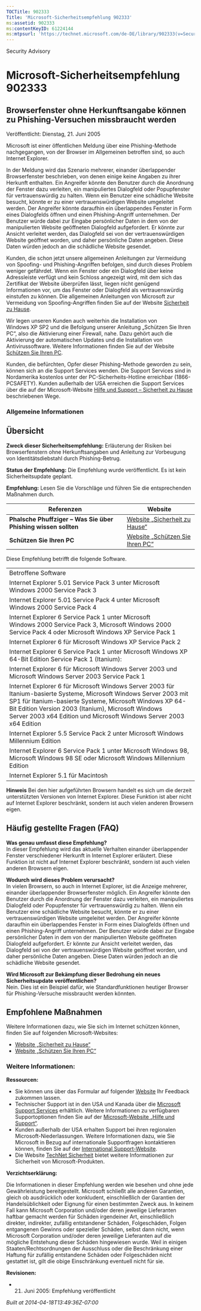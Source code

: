 ```yaml
---
TOCTitle: 902333
Title: 'Microsoft-Sicherheitsempfehlung 902333'
ms:assetid: 902333
ms:contentKeyID: 61224144
ms:mtpsurl: 'https://technet.microsoft.com/de-DE/library/902333(v=Security.10)'
---
```


Security Advisory

Microsoft-Sicherheitsempfehlung 902333
======================================

Browserfenster ohne Herkunftsangabe können zu Phishing-Versuchen missbraucht werden
-----------------------------------------------------------------------------------

Veröffentlicht: Dienstag, 21. Juni 2005

Microsoft ist einer öffentlichen Meldung über eine Phishing-Methode nachgegangen, von der Browser im Allgemeinen betroffen sind, so auch Internet Explorer.

In der Meldung wird das Szenario mehrerer, einander überlappender Browserfenster beschrieben, von denen einige keine Angaben zu ihrer Herkunft enthalten. Ein Angreifer könnte den Benutzer durch die Anordnung der Fenster dazu verleiten, ein manipuliertes Dialogfeld oder Popupfenster für vertrauenswürdig zu halten. Wenn ein Benutzer eine schädliche Website besucht, könnte er zu einer vertrauenswürdigen Website umgeleitet werden. Der Angreifer könnte daraufhin ein überlappendes Fenster in Form eines Dialogfelds öffnen und einen Phishing-Angriff unternehmen. Der Benutzer würde dabei zur Eingabe persönlicher Daten in dem von der manipulierten Website geöffneten Dialogfeld aufgefordert. Er könnte zur Ansicht verleitet werden, das Dialogfeld sei von der vertrauenswürdigen Website geöffnet worden, und daher persönliche Daten angeben. Diese Daten würden jedoch an die schädliche Website gesendet.

Kunden, die schon jetzt unsere allgemeinen Anleitungen zur Vermeidung von Spoofing- und Phishing-Angriffen befolgen, sind durch dieses Problem weniger gefährdet. Wenn ein Fenster oder ein Dialogfeld über keine Adressleiste verfügt und kein Schloss angezeigt wird, mit dem sich das Zertifikat der Website überprüfen lässt, liegen nicht genügend Informationen vor, um das Fenster oder Dialogfeld als vertrauenswürdig einstufen zu können. Die allgemeinen Anleitungen von Microsoft zur Vermeidung von Spoofing-Angriffen finden Sie auf der Website [Sicherheit zu Hause](http://www.microsoft.com/germany/athome/security/email/phishing.mspx).

Wir legen unseren Kunden auch weiterhin die Installation von Windows XP SP2 und die Befolgung unserer Anleitung „Schützen Sie Ihren PC“, also die Aktivierung einer Firewall, nahe. Dazu gehört auch die Aktivierung der automatischen Updates und die Installation von Antivirussoftware. Weitere Informationen finden Sie auf der Website [Schützen Sie Ihren PC](http://www.microsoft.com/germany/athome/security/protect/default.mspx).

Kunden, die befürchten, Opfer dieser Phishing-Methode geworden zu sein, können sich an die Support Services wenden. Die Support Services sind in Nordamerika kostenlos unter der PC-Sicherheits-Hotline erreichbar (1866-PCSAFETY). Kunden außerhalb der USA erreichen die Support Services über die auf der Microsoft-Website [Hilfe und Support – Sicherheit zu Hause](http://support.microsoft.com/security/) beschriebenen Wege.

### Allgemeine Informationen

Übersicht
---------

**Zweck dieser Sicherheitsempfehlung:** Erläuterung der Risiken bei Browserfenstern ohne Herkunftsangaben und Anleitung zur Vorbeugung von Identitätsdiebstahl durch Phishing-Betrug.

**Status der Empfehlung:** Die Empfehlung wurde veröffentlicht. Es ist kein Sicherheitsupdate geplant.

**Empfehlung:** Lesen Sie die Vorschläge und führen Sie die entsprechenden Maßnahmen durch.

| Referenzen                                                     | Website                                                                                                  |
|----------------------------------------------------------------|----------------------------------------------------------------------------------------------------------|
| **Phalsche Phuffziger – Was Sie über Phishing wissen sollten** | [Website „Sicherheit zu Hause“](http://www.microsoft.com/germany/athome/security/email/phishing.mspx)    |
| **Schützen Sie Ihren PC**                                      | [Website „Schützen Sie Ihren PC“](http://www.microsoft.com/germany/athome/security/protect/default.mspx) |

Diese Empfehlung betrifft die folgende Software.

|                                                                                                                                                                                                                                                                                                             |
|-------------------------------------------------------------------------------------------------------------------------------------------------------------------------------------------------------------------------------------------------------------------------------------------------------------|
| Betroffene Software                                                                                                                                                                                                                                                                                         |
| Internet Explorer 5.01 Service Pack 3 unter Microsoft Windows 2000 Service Pack 3                                                                                                                                                                                                                           |
| Internet Explorer 5.01 Service Pack 4 unter Microsoft Windows 2000 Service Pack 4                                                                                                                                                                                                                           |
| Internet Explorer 6 Service Pack 1 unter Microsoft Windows 2000 Service Pack 3, Microsoft Windows 2000 Service Pack 4 oder Microsoft Windows XP Service Pack 1                                                                                                                                              |
| Internet Explorer 6 für Microsoft Windows XP Service Pack 2                                                                                                                                                                                                                                                 |
| Internet Explorer 6 Service Pack 1 unter Microsoft Windows XP 64-Bit Edition Service Pack 1 (Itanium):                                                                                                                                                                                                      |
| Internet Explorer 6 für Microsoft Windows Server 2003 und Microsoft Windows Server 2003 Service Pack 1                                                                                                                                                                                                      |
| Internet Explorer 6 für Microsoft Windows Server 2003 für Itanium-basierte Systeme, Microsoft Windows Server 2003 mit SP1 für Itanium-basierte Systeme, Microsoft Windows XP 64-Bit Edition Version 2003 (Itanium), Microsoft Windows Server 2003 x64 Edition und Microsoft Windows Server 2003 x64 Edition |
| Internet Explorer 5.5 Service Pack 2 unter Microsoft Windows Millennium Edition                                                                                                                                                                                                                             |
| Internet Explorer 6 Service Pack 1 unter Microsoft Windows 98, Microsoft Windows 98 SE oder Microsoft Windows Millennium Edition                                                                                                                                                                            |
| Internet Explorer 5.1 für Macintosh                                                                                                                                                                                                                                                                         |

**Hinweis** Bei den hier aufgeführten Browsern handelt es sich um die derzeit unterstützten Versionen von Internet Explorer. Diese Funktion ist aber nicht auf Internet Explorer beschränkt, sondern ist auch vielen anderen Browsern eigen.

Häufig gestellte Fragen (FAQ)
-----------------------------

**Was genau umfasst diese Empfehlung?**  
In dieser Empfehlung wird das aktuelle Verhalten einander überlappender Fenster verschiedener Herkunft in Internet Explorer erläutert. Diese Funktion ist nicht auf Internet Explorer beschränkt, sondern ist auch vielen anderen Browsern eigen.

**Wodurch wird dieses Problem verursacht?**  
In vielen Browsern, so auch in Internet Explorer, ist die Anzeige mehrerer, einander überlappender Browserfenster möglich. Ein Angreifer könnte den Benutzer durch die Anordnung der Fenster dazu verleiten, ein manipuliertes Dialogfeld oder Popupfenster für vertrauenswürdig zu halten. Wenn ein Benutzer eine schädliche Website besucht, könnte er zu einer vertrauenswürdigen Website umgeleitet werden. Der Angreifer könnte daraufhin ein überlappendes Fenster in Form eines Dialogfelds öffnen und einen Phishing-Angriff unternehmen. Der Benutzer würde dabei zur Eingabe persönlicher Daten in dem von der manipulierten Website geöffneten Dialogfeld aufgefordert. Er könnte zur Ansicht verleitet werden, das Dialogfeld sei von der vertrauenswürdigen Website geöffnet worden, und daher persönliche Daten angeben. Diese Daten würden jedoch an die schädliche Website gesendet.

**Wird Microsoft zur Bekämpfung dieser Bedrohung ein neues Sicherheitsupdate veröffentlichen?**  
Nein. Dies ist ein Beispiel dafür, wie Standardfunktionen heutiger Browser für Phishing-Versuche missbraucht werden könnten.

Empfohlene Maßnahmen
--------------------

Weitere Informationen dazu, wie Sie sich im Internet schützen können, finden Sie auf folgenden Microsoft-Websites:

-   [Website „Sicherheit zu Hause“](http://www.microsoft.com/germany/athome/security/email/phishing.mspx)
-   [Website „Schützen Sie Ihren PC“](http://www.microsoft.com/germany/consumer/sicherheit/protect/default.mspx)

### Weitere Informationen:

**Ressourcen:**

-   Sie können uns über das Formular auf folgender [Website](https://support.microsoft.com/common/survey.aspx?scid=sw;en;1257&amp;showpage=1&amp;ws=technet&amp;sd=tech) Ihr Feedback zukommen lassen.
-   Technischer Support ist in den USA und Kanada über die [Microsoft Support Services](http://go.microsoft.com/fwlink/?linkid=21131) erhältlich. Weitere Informationen zu verfügbaren Supportoptionen finden Sie auf der [Microsoft-Website „Hilfe und Support“](http://support.microsoft.com/).
-   Kunden außerhalb der USA erhalten Support bei ihren regionalen Microsoft-Niederlassungen. Weitere Informationen dazu, wie Sie Microsoft in Bezug auf internationale Supportfragen kontaktieren können, finden Sie auf der [International Support-Website](http://go.microsoft.com/fwlink/?linkid=21155).
-   Die Website [TechNet Sicherheit](http://www.microsoft.com/germany/technet/sicherheit/default.mspx) bietet weitere Informationen zur Sicherheit von Microsoft-Produkten.

**Verzichtserklärung:**

Die Informationen in dieser Empfehlung werden wie besehen und ohne jede Gewährleistung bereitgestellt. Microsoft schließt alle anderen Garantien, gleich ob ausdrücklich oder konkludent, einschließlich der Garantien der Handelsüblichkeit oder Eignung für einen bestimmten Zweck aus. In keinem Fall kann Microsoft Corporation und/oder deren jeweilige Lieferanten haftbar gemacht werden für Schäden irgendeiner Art, einschließlich direkter, indirekter, zufällig entstandener Schäden, Folgeschäden, Folgen entgangenen Gewinns oder spezieller Schäden, selbst dann nicht, wenn Microsoft Corporation und/oder deren jeweilige Lieferanten auf die mögliche Entstehung dieser Schäden hingewiesen wurde. Weil in einigen Staaten/Rechtsordnungen der Ausschluss oder die Beschränkung einer Haftung für zufällig entstandene Schäden oder Folgeschäden nicht gestattet ist, gilt die obige Einschränkung eventuell nicht für sie.

**Revisionen:**

-   21. Juni 2005: Empfehlung veröffentlicht

*Built at 2014-04-18T13:49:36Z-07:00*
